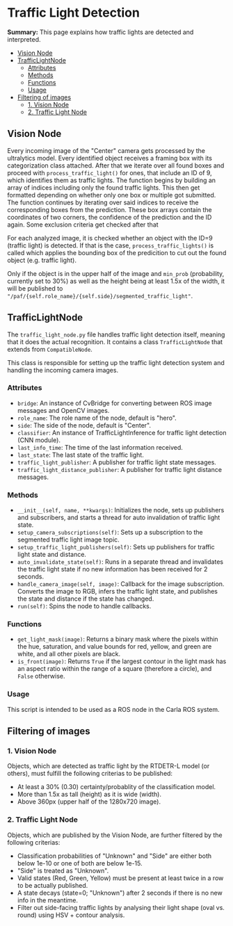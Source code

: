 # Traffic Light Detection

**Summary:** This page explains how traffic lights are detected and interpreted.

- [Vision Node](#vision-node)
- [TrafficLightNode](#trafficlightnode)
  - [Attributes](#attributes)
  - [Methods](#methods)
  - [Functions](#functions)
  - [Usage](#usage)
- [Filtering of images](#filtering-of-images)
  - [1. Vision Node](#1-vision-node)
  - [2. Traffic Light Node](#2-traffic-light-node)

## Vision Node

Every incoming image of the "Center" camera gets processed by the ultralytics model.
Every identified object receives a framing box with its categorization class attached.
After that we iterate over all found boxes and proceed with `process_traffic_light()` for ones, that include an ID of 9, which identifies them as traffic lights.
The function begins by building an array of indices including only the found traffic lights. This then get formatted depending on whether only one box or multiple got submitted.
The function continues by iterating over said indices to receive the corresponding boxes from the prediction.
These box arrays contain the coordinates of two corners, the confidence of the prediction and the ID again.
Some exclusion criteria get checked after that

For each analyzed image, it is checked whether an object with the ID=9 (traffic light) is detected.
If that is the case, `process_traffic_lights()` is called which applies the bounding box of the predicition to cut out the found object (e.g. traffic light).

Only if the object is in the upper half of the image and `min_prob` (probability, currently set to 30%) as well as the height being at least 1.5x of the width, it will be published to `"/paf/{self.role_name}/{self.side}/segmented_traffic_light"`.

## TrafficLightNode

The `traffic_light_node.py` file handles traffic light detection itself, meaning that it does the actual recognition. It contains a class `TrafficLightNode` that extends from `CompatibleNode`.

This class is responsible for setting up the traffic light detection system and handling the incoming camera images.

### Attributes

- `bridge`: An instance of CvBridge for converting between ROS image messages and OpenCV images.
- `role_name`: The role name of the node, default is "hero".
- `side`: The side of the node, default is "Center".
- `classifier`: An instance of TrafficLightInference for traffic light detection (CNN module).
- `last_info_time`: The time of the last information received.
- `last_state`: The last state of the traffic light.
- `traffic_light_publisher`: A publisher for traffic light state messages.
- `traffic_light_distance_publisher`: A publisher for traffic light distance messages.

### Methods

- `__init__(self, name, **kwargs)`: Initializes the node, sets up publishers and subscribers, and starts a thread for auto invalidation of traffic light state.
- `setup_camera_subscriptions(self)`: Sets up a subscription to the segmented traffic light image topic.
- `setup_traffic_light_publishers(self)`: Sets up publishers for traffic light state and distance.
- `auto_invalidate_state(self)`: Runs in a separate thread and invalidates the traffic light state if no new information has been received for 2 seconds.
- `handle_camera_image(self, image)`: Callback for the image subscription. Converts the image to RGB, infers the traffic light state, and publishes the state and distance if the state has changed.
- `run(self)`: Spins the node to handle callbacks.

### Functions

- `get_light_mask(image)`: Returns a binary mask where the pixels within the hue, saturation, and value bounds for red, yellow, and green are white, and all other pixels are black.
- `is_front(image)`: Returns `True` if the largest contour in the light mask has an aspect ratio within the range of a square (therefore a circle), and `False` otherwise.

### Usage

This script is intended to be used as a ROS node in the Carla ROS system.

## Filtering of images

### 1. Vision Node

Objects, which are detected as traffic light by the RTDETR-L model (or others), must fulfill the following criterias to be published:

- At least a 30% (0.30) certainty/probablity of the classification model.
- More than 1.5x as tall (height) as it is wide (width).
- Above 360px (upper half of the 1280x720 image).

### 2. Traffic Light Node

Objects, which are published by the Vision Node, are further filtered by the following criterias:

- Classification probabilities of "Unknown" and "Side" are either both below 1e-10 or one of both are below 1e-15.
- "Side" is treated as "Unknown".
- Valid states (Red, Green, Yellow) must be present at least twice in a row to be actually published.
- A state decays (state=0; "Unknown") after 2 seconds if there is no new info in the meantime.
- Filter out side-facing traffic lights by analysing their light shape (oval vs. round) using HSV + contour analysis.
